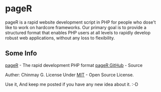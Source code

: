 pageR
====

pageR is a rapid website development script in PHP for people who dose't like to work on hardcore frameworks.
Our primary goal is to provide a structured format that enables PHP users at all levels to rapidly develop robust web applications, without any loss to flexibility.

Some Info
----------------
[pageR](http://www.aveshan.com) - The rapid development PHP format
[pageR GitHub](https://github.com/Aveshan/pageR) - Source

Auther: Chinmay G.
License Under [MIT](http://opensource.org/licenses/MIT) - Open Source License.

Use it, And keep me posted if you have any new idea about it. :-D